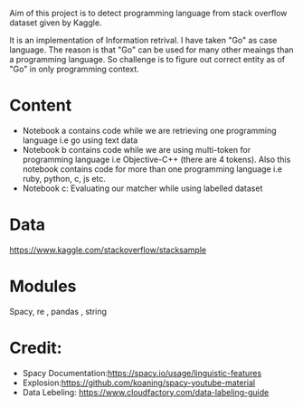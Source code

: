 Aim of this project is to detect programming language from stack overflow dataset given by Kaggle.

It is an implementation of Information retrival. I have taken "Go" as case language. The reason is that "Go" can be used for many other meaings than a programming language. So challenge is to figure out correct entity as of "Go" in only programming context.

# Content

- Notebook a contains code while we are retrieving one programming language i.e go using text data
- Notebook b contains code while we are using multi-token for programming language i.e Objective-C++ (there are 4 tokens). Also this notebook contains code for more than one programming language i.e ruby, python, c, js etc.
- Notebook c: Evaluating our matcher while using labelled dataset

# Data

https://www.kaggle.com/stackoverflow/stacksample

# Modules

Spacy, re , pandas , string

# Credit:

- Spacy Documentation:https://spacy.io/usage/linguistic-features
- Explosion:https://github.com/koaning/spacy-youtube-material
- Data Lebeling: https://www.cloudfactory.com/data-labeling-guide

